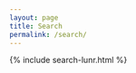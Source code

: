 ```yaml
---
layout: page
title: Search
permalink: /search/
---
```



{% include search-lunr.html %}
































  
